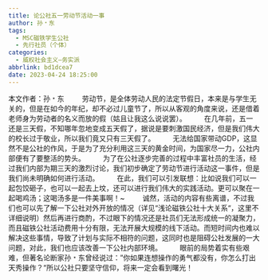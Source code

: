 ```yaml
---
title: 论公社五一劳动节活动一事
author: 孙﹡东
tags:
  - MSC磁铁学生公社
  - 先行社员（个体）
categories:
  - 威权社会主义—务实派
abbrlink: bd1dcea7
date: 2023-04-24 18:25:00
---
```

本文作者：孙﹡东
&emsp;&emsp; 劳动节，是全体劳动人民的法定节假日，本来是与学生无关的，但是在如今的年纪，却不必过儿童节了，所以从客观的角度来说，还是借着老师身为劳动者的名义而放的假（姑且让我这么说说罢）。
&emsp;&emsp; 在几年前，五一还是三天假，不知哪年忽地变成五天假了，据说是要刺激国民经济，但是我们伟大的校长过于敬业，所以我们竟又只有三天假了。
&emsp;&emsp; 无法给国家带动GDP，这显然不是公社的作风，于是为了充分利用这三天的黄金时间，为国家尽一力，公社内部便有了要整活的势头。
&emsp;&emsp; 为了在公社逐步完善的过程中丰富社员的生活，经过我们内部为期三天的激烈讨论，我们初步确定了劳动节进行活动这一事件，但是我们尚未明确如何进行活动。
&emsp;&emsp; 在此，我们可以引发联想：比如说我们可以一起包饺砸~~子~~，也可以一起去上坟，还可以进行我们伟大的实践活动。更可以聚在一起喝鸡汤；这喝汤多是一件美事啊！~
&emsp;&emsp; 诚然，活动的内容有些离谱，不过我们也可以先了解一下公社对外开放的情况（详见“浅论磁铁公社十大关系“，这里不详细说明）然后再进行商酌，不过眼下的情况还是社员们无法形成统一的凝聚力，而且磁铁公社活动费用十分有限，无法开展大规模的线下活动。而短时间内也难以解决这些事情，导致了计划与实际不相符的问题，这同时也是阻碍公社发展的一大问题，对此，我们也应该改善一下公社内部环境。
&emsp;&emsp; 眼前的局势着实有些艰难，但著名论断家孙﹡东曾经说过：”你如果连想操作的勇气都没有，你怎么打出天秀操作？“所以公社只要坚守信仰，将来一定会看到曙光！